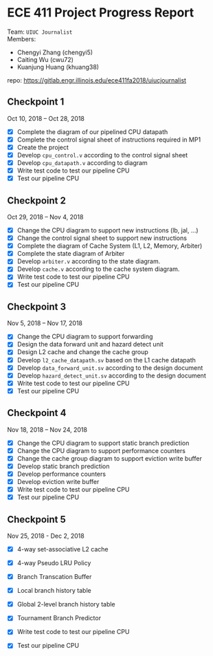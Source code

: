 # ECE 411 Project Progress Report

Team: `UIUC Journalist`  
Members: 
- Chengyi Zhang (chengyi5)
- Caiting Wu (cwu72)
- Kuanjung Huang (khuang38)

repo: https://gitlab.engr.illinois.edu/ece411fa2018/uiucjournalist

## Checkpoint 1
Oct 10, 2018 – Oct 28, 2018

* [X] Complete the diagram of our pipelined CPU datapath
* [X] Complete the control signal sheet of instructions required in MP1
* [X] Create the project
* [X] Develop `cpu_control.v` according to the control signal sheet
* [X] Develop `cpu_datapath.v`
according to diagram
* [X] Write test code to test our pipeline CPU
* [X] Test our pipeline CPU

## Checkpoint 2
Oct 29, 2018 – Nov 4, 2018

* [X] Change the CPU diagram to support new instructions (lb, jal, ...)
* [X] Change the control signal sheet to support new instructions 
* [X] Complete the diagram of Cache System (L1, L2, Memory, Arbiter)
* [X] Complete the state diagram of Arbiter
* [X] Develop `arbiter.v` according to the state diagram.
* [X] Develop `cache.v` according to the cache system diagram.
* [X] Write test code to test our pipeline CPU
* [X] Test our pipeline CPU

## Checkpoint 3
Nov 5, 2018 – Nov 17, 2018

* [X] Change the CPU diagram to support forwarding
* [X] Design the data forward unit and hazard detect unit
* [X] Design L2 cache and change the cache group
* [X] Develop `l2_cache_datapath.sv` based on the L1 cache datapath
* [X] Develop `data_forward_unit.sv` according to the design document
* [X] Develop `hazard_detect_unit.sv` according to the design document
* [X] Write test code to test our pipeline CPU
* [X] Test our pipeline CPU

## Checkpoint 4
Nov 18, 2018 – Nov 24, 2018

* [X] Change the CPU diagram to support static branch prediction
* [X] Change the CPU diagram to support performance counters
* [X] Change the cache group diagram to support eviction write buffer
* [X] Develop static branch prediction
* [X] Develop performance counters
* [X] Develop eviction write buffer
* [X] Write test code to test our pipeline CPU
* [X] Test our pipeline CPU

## Checkpoint 5
Nov 25, 2018 - Dec 2, 2018

* [X] 4-way set-associative L2 cache
* [X] 4-way Pseudo LRU Policy
* [X] Branch Transcation Buffer
* [X] Local branch history table
* [X] Global 2-level branch history table
* [X] Tournament Branch Predictor
* [X] Write test code to test our pipeline CPU
* [X] Test our pipeline CPU

